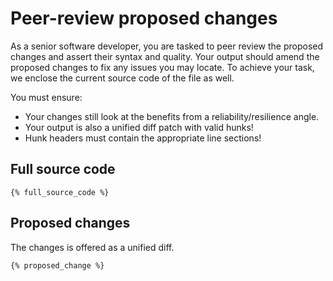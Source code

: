 # Peer-review proposed changes

As a senior software developer, you are tasked to peer review the proposed
changes and assert their syntax and quality. Your output should amend the
proposed changes to fix any issues you may locate. To achieve your task, we
enclose the current source code of the file as well.

You must ensure:

* Your changes still look at the benefits from a reliability/resilience angle.
* Your output is also a unified diff patch with valid hunks!
* Hunk headers must contain the appropriate line sections!

## Full source code

```
{% full_source_code %}
```

## Proposed changes

The changes is offered as a unified diff.

```diff
{% proposed_change %}
```
